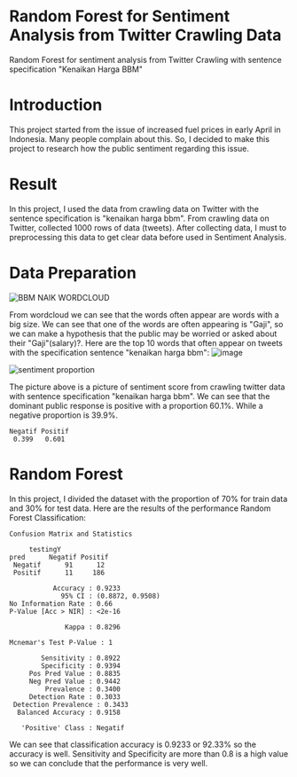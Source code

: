 # Random Forest for Sentiment Analysis from Twitter Crawling Data
Random Forest for sentiment analysis from Twitter Crawling with sentence specification "Kenaikan Harga BBM"

# Introduction
This project started from the issue of increased fuel prices in early April in Indonesia. Many people complain about this. So, I decided to make this project to research how the public sentiment regarding this issue.

# Result 
In this project, I used the data from crawling data on Twitter with the sentence specification is "kenaikan harga bbm". From crawling data on Twitter, collected 1000 rows of data (tweets). After collecting data, I must to preprocessing this data to get clear data before used in Sentiment Analysis.

# Data Preparation
![BBM NAIK WORDCLOUD](https://user-images.githubusercontent.com/102334577/161466576-2f1c6a62-e505-43d8-8165-7d2993c30061.png)

From wordcloud we can see that the words often appear are words with a big size. We can see that one of the words are often appearing is "Gaji", so we can make a hypothesis that the public may be worried or asked about their "Gaji"(salary)?. Here are the top 10 words that often appear on tweets with the specification sentence "kenaikan harga bbm":
![image](https://user-images.githubusercontent.com/102334577/161640205-b218eacd-2ca3-4814-a284-0b374a8d7f04.png)

![sentiment proportion](https://user-images.githubusercontent.com/102334577/161467256-406ce677-5349-48c9-bc80-6fe640c2995b.png)

The picture above is a picture of sentiment score from crawling twitter data with sentence specification "kenaikan harga bbm". We can see that the dominant public response is positive with a proportion 60.1%. While a negative proportion is 39.9%.

    Negatif Positif 
     0.399   0.601

# Random Forest 
In this project, I divided the dataset with the proportion of 70% for train data and 30% for test data. Here are the results of the performance Random Forest Classification:

    Confusion Matrix and Statistics

         testingY
    pred      Negatif Positif
     Negatif      91      12
     Positif      11     186
                                          
               Accuracy : 0.9233          
                 95% CI : (0.8872, 0.9508)
    No Information Rate : 0.66            
    P-Value [Acc > NIR] : <2e-16          
                                          
                  Kappa : 0.8296          
                                          
    Mcnemar's Test P-Value : 1               
                                          
            Sensitivity : 0.8922          
            Specificity : 0.9394          
         Pos Pred Value : 0.8835          
         Neg Pred Value : 0.9442          
             Prevalence : 0.3400          
         Detection Rate : 0.3033          
     Detection Prevalence : 0.3433          
      Balanced Accuracy : 0.9158          
                                          
       'Positive' Class : Negatif         
   
 We can see that classification accuracy is 0.9233 or 92.33% so the accuracy is well. Sensitivity and Specificity are more than 0.8 is a high value so we can conclude that the performance is very well.
   

